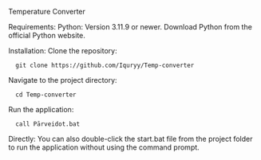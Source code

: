 Temperature Converter

Requirements:
Python: Version 3.11.9 or newer. Download Python from the official Python website.

Installation:
Clone the repository: 

      git clone https://github.com/Iquryy/Temp-converter
Navigate to the project directory: 

      cd Temp-converter

Run the application:

      call Pārveidot.bat

Directly:
You can also double-click the start.bat file from the project folder to run the application without using the command prompt.
